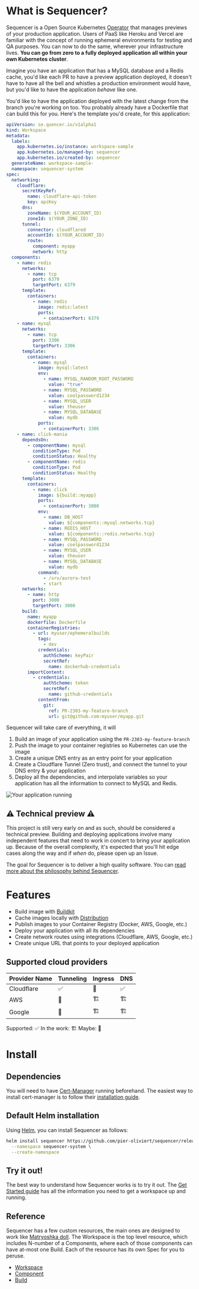 # What is Sequencer?
Sequencer is a Open Source Kubernetes [Operator](https://kubernetes.io/docs/concepts/extend-kubernetes/operator/) that manages previews of your production application. Users of PaaS like Heroku and Vercel are familiar with the concept of running ephemeral environments for testing and QA purposes. You can now to do the same, wherever your infrastructure lives. **You can go from zero to a fully deployed application all within your own Kubernetes cluster**.

Imagine you have an application that has a MySQL database and a Redis cache, you'd like each PR to have a preview application deployed, it doesn't have to have all the bell and whistles a production environment would have, but you'd like to have the application _behave_ like one.

You'd like to have the application deployed with the latest change from the branch you're working on too. You probably already have a Dockerfile that can build this for you. Here's the template you'd create, for this application:

```yaml
apiVersion: se.quencer.io/v1alpha1
kind: Workspace
metadata:
  labels:
    app.kubernetes.io/instance: workspace-sample
    app.kubernetes.io/managed-by: sequencer
    app.kubernetes.io/created-by: sequencer
  generateName: workspace-sample-
  namespace: sequencer-system
spec:
  networking:
    cloudflare:
      secretKeyRef:
        name: cloudflare-api-token
        key: apiKey
      dns:
        zoneName: $(YOUR_ACCOUNT_ID)
        zoneId: $(YOUR_ZONE_ID)
      tunnel:
        connector: cloudflared
        accountId: $(YOUR_ACCOUNT_ID)
        route:
          component: myapp
          network: http
  components:
    - name: redis
      networks:
        - name: tcp
          port: 6379
          targetPort: 6379
      template:
        containers:
          - name: redis
            image: redis:latest
            ports: 
              - containerPort: 6379
    - name: mysql
      networks:
        - name: tcp
          port: 3306
          targetPort: 3306
      template:
        containers:
          - name: mysql
            image: mysql:latest
            env:
              - name: MYSQL_RANDOM_ROOT_PASSWORD
                value: "true"
              - name: MYSQL_PASSWORD
                value: coolpassword1234
              - name: MYSQL_USER
                value: theuser
              - name: MYSQL_DATABASE
                value: mydb
            ports: 
              - containerPort: 3306
    - name: click-mania
      dependsOn:
        - componentName: mysql
          conditionType: Pod
          conditionStatus: Healthy
        - componentName: redis
          conditionType: Pod
          conditionStatus: Healthy
      template:
        containers:
          - name: click
            image: ${build::myapp}
            ports:
              - containerPort: 3000
            env:
              - name: DB_HOST
                value: ${components::mysql.networks.tcp}
              - name: REDIS_HOST
                value: ${components::redis.networks.tcp}
              - name: MYSQL_PASSWORD
                value: coolpassword1234
              - name: MYSQL_USER
                value: theuser
              - name: MYSQL_DATABASE
                value: mydb
            command:
              - /srv/aurora-test
              - start
      networks:
        - name: http
          port: 3000
          targetPort: 3000
      build:
        name: myapp
        dockerfile: Dockerfile
        containerRegistries:
          - url: myuser/ephemeralbuilds
            tags:
              - dev
            credentials:
              authScheme: keyPair
              secretRef:
                name: dockerhub-credentials
        importContent:
          - credentials:
              authScheme: token
              secretRef:
                name: github-credentials
            contentFrom:
              git:
                ref: PR-2303-my-feature-branch
                url: git@github.com:myuser/myapp.git
```

Sequencer will take care of everything, it will

1. Build an image of your application using the `PR-2303-my-feature-branch`
2. Push the image to your container registries so Kubernetes can use the image
3. Create a unique DNS entry as an entry point for your application
4. Create a Cloudflare Tunnel (Zero trust), and connect the tunnel to your DNS entry & your application
5. Deploy all the dependencies, and interpolate variables so your application has all the information to connect to MySQL and Redis.

![Your application running](./docs/images/k9s-workspace-demo.png)

## ⚠️ Technical preview ⚠️
This project is still very early on and as such, should be considered a technical preview. Building and deploying applications involve many independent features that need to work in concert to bring your application up. Because of the overall complexity, it's expected that you'll hit edge cases along the way and if _when_ do, please open up an Issue.

The goal for Sequencer is to deliver a high quality software. You can [read more about the philosophy behind Sequencer](./PHILOSOPHY.md).

# Features

- Build image with [Buildkit](https://docs.docker.com/build/buildkit/)
- Cache images locally with [Distribution](https://github.com/distribution/distribution)
- Publish images to your Container Registry (Docker, AWS, Google, etc.)
- Deploy your application with all its dependencies
- Create network routes using integrations (Cloudflare, AWS, Google, etc.)
- Create unique URL that points to your deployed application

## Supported cloud providers

|Provider Name|Tunneling|Ingress|DNS|
|:--------|-|-|-|
|Cloudflare|✅|🤞|✅|
|AWS|🤞|🏗️|🏗️|
|Google|🤞|🏗️|🏗️|

Supported: ✅ In the work: 🏗️ Maybe: 🤞

# Install

## Dependencies

You will need to have [Cert-Manager](https://cert-manager.io/) running beforehand. The easiest way to install cert-manager is to follow their [installation guide](https://cert-manager.io/docs/installation/).

## Default Helm installation
Using [Helm](https://helm.sh/), you can install Sequencer as follows:

```sh
helm install sequencer https://github.com/pier-oliviert/sequencer/releases/download/v0.1/sequencer-0.1.0.tgz \
  --namespace sequencer-system \
  --create-namespace
```

## Try it out!

The best way to understand how Sequencer works is to try it out. The [Get Started guide](./GET_STARTED.md) has all the information you need to get a workspace up and running.

## Reference

Sequencer has a few custom resources, the main ones are designed to work like [Matryoshka doll](https://en.wikipedia.org/wiki/Matryoshka_doll). The Workspace is the top level resource, which includes N-number of a Components, where each of those components can have at-most one Build. Each of the resource has its own Spec for you to peruse.

- [Workspace](./docs/specs/workspace.md)
- [Component](./docs/specs/component.md)
- [Build](./docs/specs/build.md)
